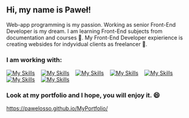 ## Hi, my name is Paweł! 
Web-app programming is my passion. Working as senior Front-End Developer is my dream. I am learning Front-End subjects from documentation and courses 🌱. My Front-End Developer expierience is creating websides for indyvidual clients as freelancer 🔭.
 
### I am working with: <br />
[![My Skills](https://skillicons.dev/icons?i=html)](https://skillicons.dev) 
&nbsp;&nbsp;&nbsp;[![My Skills](https://skillicons.dev/icons?i=css)](https://skillicons.dev) 
&nbsp;&nbsp;&nbsp;[![My Skills](https://skillicons.dev/icons?i=js)](https://skillicons.dev)
&nbsp;&nbsp;&nbsp;[![My Skills](https://skillicons.dev/icons?i=sass)](https://skillicons.dev)
&nbsp;&nbsp;&nbsp;[![My Skills](https://skillicons.dev/icons?i=react)](https://skillicons.dev)
&nbsp;&nbsp;&nbsp;[![My Skills](https://skillicons.dev/icons?i=redux)](https://skillicons.dev)
&nbsp;&nbsp;&nbsp;[![My Skills](https://skillicons.dev/icons?i=git)](https://skillicons.dev)

### Look at my portfolio and I hope, you will enjoy it. 😄
https://pawelosso.github.io/MyPortfolio/





<!--
**pawelosso/pawelosso** is a ✨ _special_ ✨ repository because its `README.md` (this file) appears on your GitHub profile.

Here are some ideas to get you started:

- 🔭 I’m currently working on ...
- 🌱 I’m currently learning ...
- 👯 I’m looking to collaborate on ...
- 🤔 I’m looking for help with ...
- 💬 Ask me about ...
- 📫 How to reach me: ...
- 😄 Pronouns: ...
- ⚡ Fun fact: ...
-->
